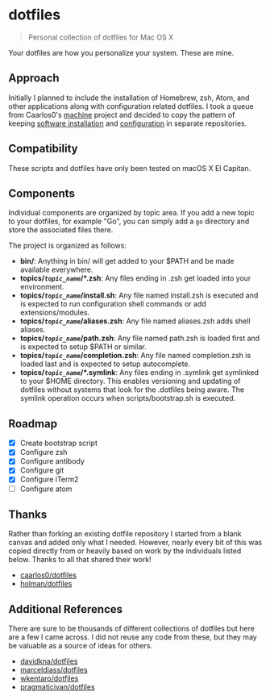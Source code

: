 # dotfiles
> Personal collection of dotfiles for Mac OS X

Your dotfiles are how you personalize your system. These are mine.

## Approach

Initially I planned to include the installation of Homebrew, zsh, Atom, and
other applications along with configuration related dotfiles.  I took a queue
from Caarlos0's [machine](https://github.com/caarlos0/machine) project and
decided to copy the pattern of keeping [software installation](https://github.com/frankhinek/mac-setup) and
[configuration](https://github.com/frankhinek/dotfiles) in separate repositories.

## Compatibility

These scripts and dotfiles have only been tested on macOS X El Capitan.

## Components

Individual components are organized by topic area. If you add a new topic to your dotfiles, for example "Go", you can simply add a `go` directory and store the associated files there.

The project is organized as follows:

* **bin/**: Anything in bin/ will get added to your $PATH and be made available everywhere.
* **topics/*`topic_name`*/*.zsh**: Any files ending in .zsh get loaded into your environment.
* **topics/*`topic_name`*/install.sh**: Any file named install.zsh is executed and is expected to run configuration shell commands or add extensions/modules.
* **topics/*`topic_name`*/aliases.zsh**: Any file named aliases.zsh adds shell aliases.
* **topics/*`topic_name`*/path.zsh**: Any file named path.zsh is loaded first and is expected to setup $PATH or similar.
* **topics/*`topic_name`*/completion.zsh**: Any file named completion.zsh is loaded last and is expected to setup autocomplete.
* **topics/*`topic_name`*/*.symlink**: Any files ending in .symlink get symlinked to your $HOME directory. This enables versioning and updating of dotfiles without systems that look for the .dotfiles being aware.  The symlink operation occurs when scripts/bootstrap.sh is executed.

## Roadmap

- [x] Create bootstrap script
- [x] Configure zsh
- [x] Configure antibody
- [x] Configure git
- [x] Configure iTerm2
- [ ] Configure atom

## Thanks

Rather than forking an existing dotfile repository I started from a blank canvas
and added only what I needed.  However, nearly every bit of this was copied
directly from or heavily based on work by the individuals listed below.
Thanks to all that shared their work!

* [caarlos0/dotfiles](https://github.com/caarlos0/dotfiles)
* [holman/dotfiles](https://github.com/holman/dotfiles)

## Additional References

There are sure to be thousands of different collections of dotfiles but here are
a few I came across.  I did not reuse any code from these, but they may be
valuable as a source of ideas for others.

* [davidkna/dotfiles](https://github.com/davidkna/dotfiles)
* [marceldiass/dotfiles](https://github.com/marceldiass/dotfiles)
* [wkentaro/dotfiles](https://github.com/wkentaro/dotfiles)
* [pragmaticivan/dotfiles](https://github.com/pragmaticivan/dotfiles)
